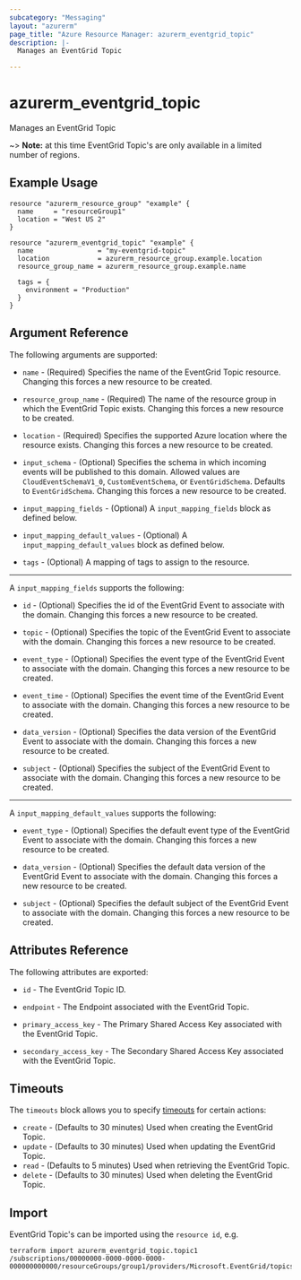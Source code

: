 ```yaml
---
subcategory: "Messaging"
layout: "azurerm"
page_title: "Azure Resource Manager: azurerm_eventgrid_topic"
description: |-
  Manages an EventGrid Topic

---
```


# azurerm_eventgrid_topic

Manages an EventGrid Topic

~> **Note:** at this time EventGrid Topic's are only available in a limited number of regions.

## Example Usage

```hcl
resource "azurerm_resource_group" "example" {
  name     = "resourceGroup1"
  location = "West US 2"
}

resource "azurerm_eventgrid_topic" "example" {
  name                = "my-eventgrid-topic"
  location            = azurerm_resource_group.example.location
  resource_group_name = azurerm_resource_group.example.name

  tags = {
    environment = "Production"
  }
}
```

## Argument Reference

The following arguments are supported:

* `name` - (Required) Specifies the name of the EventGrid Topic resource. Changing this forces a new resource to be created.

* `resource_group_name` - (Required) The name of the resource group in which the EventGrid Topic exists. Changing this forces a new resource to be created.

* `location` - (Required) Specifies the supported Azure location where the resource exists. Changing this forces a new resource to be created.

* `input_schema` - (Optional) Specifies the schema in which incoming events will be published to this domain. Allowed values are `CloudEventSchemaV1_0`, `CustomEventSchema`, or `EventGridSchema`. Defaults to `EventGridSchema`. Changing this forces a new resource to be created.

* `input_mapping_fields` - (Optional) A `input_mapping_fields` block as defined below.

* `input_mapping_default_values` - (Optional) A `input_mapping_default_values` block as defined below.

* `tags` - (Optional) A mapping of tags to assign to the resource.
---

A `input_mapping_fields` supports the following:

* `id` - (Optional) Specifies the id of the EventGrid Event to associate with the domain. Changing this forces a new resource to be created.

* `topic` - (Optional) Specifies the topic of the EventGrid Event to associate with the domain. Changing this forces a new resource to be created.

* `event_type` - (Optional) Specifies the event type of the EventGrid Event to associate with the domain. Changing this forces a new resource to be created.

* `event_time` - (Optional) Specifies the event time of the EventGrid Event to associate with the domain. Changing this forces a new resource to be created.

* `data_version` - (Optional) Specifies the data version of the EventGrid Event to associate with the domain. Changing this forces a new resource to be created.

* `subject` - (Optional) Specifies the subject of the EventGrid Event to associate with the domain. Changing this forces a new resource to be created.

---

A `input_mapping_default_values` supports the following:

* `event_type` - (Optional) Specifies the default event type of the EventGrid Event to associate with the domain. Changing this forces a new resource to be created.

* `data_version` - (Optional) Specifies the default data version of the EventGrid Event to associate with the domain. Changing this forces a new resource to be created.

* `subject` - (Optional) Specifies the default subject of the EventGrid Event to associate with the domain. Changing this forces a new resource to be created.

## Attributes Reference

The following attributes are exported:

* `id` - The EventGrid Topic ID.

* `endpoint` - The Endpoint associated with the EventGrid Topic.

* `primary_access_key` - The Primary Shared Access Key associated with the EventGrid Topic.

* `secondary_access_key` - The Secondary Shared Access Key associated with the EventGrid Topic.

## Timeouts



The `timeouts` block allows you to specify [timeouts](https://www.terraform.io/docs/configuration/resources.html#timeouts) for certain actions:

* `create` - (Defaults to 30 minutes) Used when creating the EventGrid Topic.
* `update` - (Defaults to 30 minutes) Used when updating the EventGrid Topic.
* `read` - (Defaults to 5 minutes) Used when retrieving the EventGrid Topic.
* `delete` - (Defaults to 30 minutes) Used when deleting the EventGrid Topic.

## Import

EventGrid Topic's can be imported using the `resource id`, e.g.

```shell
terraform import azurerm_eventgrid_topic.topic1 /subscriptions/00000000-0000-0000-0000-000000000000/resourceGroups/group1/providers/Microsoft.EventGrid/topics/topic1
```
